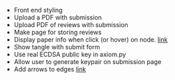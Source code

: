 * Front end styling
* Upload a PDF with submission
* Upload PDF of reviews with submission
* Make page for storing reviews
* Display paper info when click (or hover) on node. [link](https://stackoverflow.com/questions/44219071/d3js-force-directed-graph-click-on-node-to-popup-infobox-which-read-from-json)
* Show tangle with submit form
* Use real ECDSA public key in axiom.py
* Allow user to generate keypair on submission page
* Add arrows to edges [link](http://bl.ocks.org/fancellu/2c782394602a93921faff74e594d1bb1)
